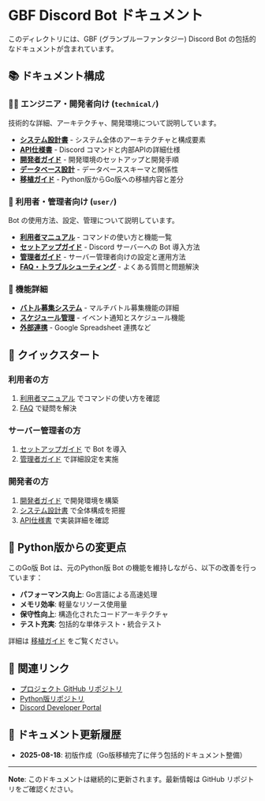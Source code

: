# GBF Discord Bot ドキュメント

このディレクトリには、GBF (グランブルーファンタジー) Discord Bot の包括的なドキュメントが含まれています。

## 📚 ドキュメント構成

### 👨‍💻 エンジニア・開発者向け (`technical/`)

技術的な詳細、アーキテクチャ、開発環境について説明しています。

- **[システム設計書](technical/architecture.md)** - システム全体のアーキテクチャと構成要素
- **[API仕様書](technical/api-reference.md)** - Discord コマンドと内部APIの詳細仕様
- **[開発者ガイド](technical/development-guide.md)** - 開発環境のセットアップと開発手順
- **[データベース設計](technical/database-design.md)** - データベーススキーマと関係性
- **[移植ガイド](technical/migration-guide.md)** - Python版からGo版への移植内容と差分

### 👥 利用者・管理者向け (`user/`)

Bot の使用方法、設定、管理について説明しています。

- **[利用者マニュアル](user/user-manual.md)** - コマンドの使い方と機能一覧
- **[セットアップガイド](user/setup-guide.md)** - Discord サーバーへの Bot 導入方法
- **[管理者ガイド](user/admin-guide.md)** - サーバー管理者向けの設定と運用方法
- **[FAQ・トラブルシューティング](user/faq.md)** - よくある質問と問題解決

### 🎯 機能詳細

- **[バトル募集システム](technical/battle-recruitment.md)** - マルチバトル募集機能の詳細
- **[スケジュール管理](technical/schedule-management.md)** - イベント通知とスケジュール機能
- **[外部連携](technical/external-integrations.md)** - Google Spreadsheet 連携など

## 🚀 クイックスタート

### 利用者の方

1. [利用者マニュアル](user/user-manual.md) でコマンドの使い方を確認
2. [FAQ](user/faq.md) で疑問を解決

### サーバー管理者の方

1. [セットアップガイド](user/setup-guide.md) で Bot を導入
2. [管理者ガイド](user/admin-guide.md) で詳細設定を実施

### 開発者の方

1. [開発者ガイド](technical/development-guide.md) で開発環境を構築
2. [システム設計書](technical/architecture.md) で全体構成を把握
3. [API仕様書](technical/api-reference.md) で実装詳細を確認

## 📖 Python版からの変更点

このGo版 Bot は、元のPython版 Bot の機能を維持しながら、以下の改善を行っています：

- **パフォーマンス向上**: Go言語による高速処理
- **メモリ効率**: 軽量なリソース使用量
- **保守性向上**: 構造化されたコードアーキテクチャ
- **テスト充実**: 包括的な単体テスト・統合テスト

詳細は [移植ガイド](technical/migration-guide.md) をご覧ください。

## 🔗 関連リンク

- [プロジェクト GitHub リポジトリ](https://github.com/varubogu/gbf_discord_bot_go)
- [Python版リポジトリ](https://github.com/varubogu/gbf_bot)
- [Discord Developer Portal](https://discord.com/developers/applications)

## 📝 ドキュメント更新履歴

- **2025-08-18**: 初版作成（Go版移植完了に伴う包括的ドキュメント整備）

---

**Note**: このドキュメントは継続的に更新されます。最新情報は GitHub リポジトリをご確認ください。